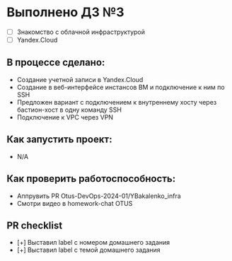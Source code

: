 # Выполнено ДЗ №3
 - [ ] Знакомство с облачной инфраструктурой
 - [ ] Yandex.Cloud

## В процессе сделано:
 - Создание учетной записи в Yandex.Cloud
 - Создание в веб-интерфейсе инстансов ВМ и подключение к ним по SSH
 - Предложен вариант с подключением к внутреннему хосту через бастион-хост в одну команду SSH
 - Подключение к VPC через VPN

## Как запустить проект:
 - N/A

## Как проверить работоспособность:
 - Аппрувить PR Otus-DevOps-2024-01/YBakalenko_infra
 - Смотри видео в homework-chat OTUS

## PR checklist
 - [+] Выставил label с номером домашнего задания
 - [+] Выставил label с темой домашнего задания
